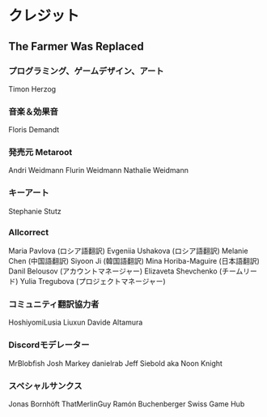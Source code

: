# クレジット

## The Farmer Was Replaced

### プログラミング、ゲームデザイン、アート
Timon Herzog

### 音楽＆効果音
Floris Demandt

### 発売元 Metaroot
Andri Weidmann
Flurin Weidmann
Nathalie Weidmann

### キーアート
Stephanie Stutz

### Allcorrect
Maria Pavlova (ロシア語翻訳)
Evgeniia Ushakova (ロシア語翻訳)
Melanie Chen (中国語翻訳)
Siyoon Ji (韓国語翻訳)
Mina Horiba-Maguire (日本語翻訳)
Danil Belousov (アカウントマネージャー)
Elizaveta Shevchenko (チームリード)
Yulia Tregubova (プロジェクトマネージャー)

### コミュニティ翻訳協力者
HoshiyomiLusia
Liuxun
Davide Altamura

### Discordモデレーター
MrBlobfish
Josh Markey
danielrab
Jeff Siebold aka Noon Knight

### スペシャルサンクス
Jonas Bornhöft
ThatMerlinGuy
Ramón Buchenberger
Swiss Game Hub